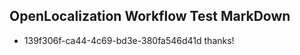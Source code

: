## OpenLocalization Workflow Test MarkDown
* 139f306f-ca44-4c69-bd3e-380fa546d41d thanks!

<!--HONumber=Aug16_HO3-->


